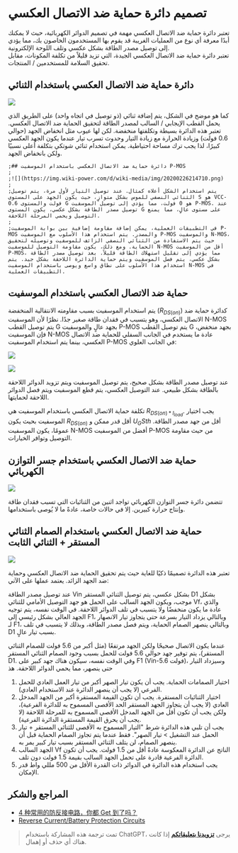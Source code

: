 # تصميم دائرة حماية ضد الاتصال العكسي

تعتبر دائرة حماية ضد الاتصال العكسي مهمة في تصميم الدوائر الكهربائية، حيث لا يمكنك أبدًا معرفة أي نوع من العمليات الغريبة قد يقوم بها المستخدمون الخاصون بك، مما يؤدي إلى توصيل مصدر الطاقة بشكل عكسي وتلف اللوحة الإلكترونية.  
تعتبر دائرة حماية ضد الاتصال العكسي الجيدة، التي تزيد قليلاً من تكلفة المكونات، مقابل تحقيق السلامة للمستخدمين / المنتجات.

## دائرة حماية ضد الاتصال العكسي باستخدام الثنائي

![](https://img.wiki-power.com/d/wiki-media/img/20211201155111.png)

كما هو موضح في الشكل، يتم إضافة ثنائي (ذو توصيل في اتجاه واحد) على الطريق الذي يحمل القطب الإيجابي / السالب لمصدر الطاقة لتحقيق الحماية ضد الاتصال العكسي. تعتبر هذه الدائرة بسيطة وتكلفتها منخفضة. لكن لها عيوب مثل انخفاض الجهد (حوالي 0.6 فولت) وزيادة الحرارة مع زيادة التيار وحدوث تسرب تيار عندما يكون الجهد العكسي كبيرًا، لذا يجب ترك مساحة احتياطية. يمكن استخدام ثنائي شوتكي بتكلفة أعلى نسبيًا ولكن بانخفاض الجهد.

```
;## دائرة حماية ضد الاتصال العكسي باستخدام الموسفيت P-MOS
;
;![](https://img.wiki-power.com/d/wiki-media/img/20200226214710.png)
;
;يتم استخدام الشكل أعلاه كمثال. عند توصيل التيار لأول مرة، يتم توصيل الثنائي النصفي للموس بشكل متوازٍ، حيث يكون الجهد على المستوى S هو VCC-0.6 فولت والمستوى G هو 0 فولت، مما يؤدي إلى توصيل الموسفيت P-MOS. عند توصيل مصدر الطاقة بشكل عكسي، يكون المستوى G على مستوى عالٍ، مما يمنع التوصيل ويحمي المرحلة اللاحقة.
;
;في التطبيقات العملية، يمكن إضافة مقاومة إضافية بين بوابة الموسفيت P-MOS والمصدر. يتم استخدام هذا الأسلوب مع الموسفيت P-MOS والموسفيت N-MOS، حيث يتم الاستفادة من الثنائي النصفي الزائف للموسفيت وتوصيله لتحقيق الحماية. ومع ذلك، يكون مقاومة التوصيل للموسفيت N-MOS أقل من الموسفيت P-MOS، مما يؤدي إلى تقليل استهلاك الطاقة قليلاً. بعد توصيل مصدر الطاقة بشكل عكسي، يتم فصل الموسفيت ويتم حماية الدائرة اللاحقة بشكل جيد. يتم استخدام هذا الأسلوب على نطاق واسع ويوصى باستخدام الموسفيت N-MOS في التطبيقات العملية.
```

## حماية ضد الاتصال العكسي باستخدام الموسفيت

يتم استخدام الموسفيت بسبب مقاومته الانتقالية المنخفضة ($R_{DS(on)}$) كدائرة حماية ضد الاتصال العكسي، وهو يتسبب في فقدان طاقة صغير جدًا. نظرًا لأن الموسفيت N-MOS يتم توصيل القطب G بجهد عالٍ والموسفيت P-MOS يتم توصيل القطب G بجهد منخفض، فإن الموسفيت N-MOS عادة ما يستخدم في الجانب السفلي للحماية ضد الاتصال العكسي، بينما يتم استخدام الموسفيت P-MOS في الجانب العلوي:

![](https://img.wiki-power.com/d/wiki-media/img/20211201152709.png)

![](https://img.wiki-power.com/d/wiki-media/img/20211201152720.png)

عند توصيل مصدر الطاقة بشكل صحيح، يتم توصيل الموسفيت ويتم تزويد الدوائر اللاحقة بالطاقة بشكل طبيعي. عند التوصيل العكسي، يتم قطع الموسفيت ويتم فصل الدوائر اللاحقة لحمايتها.

تكلفة حماية الاتصال العكسي باستخدام الموسفيت هي $R_{DS(on) * I_{load}}$. يجب اختيار الموسفيت بحيث يكون $R_{DS(on)}$ أقل قدر ممكن و $U_GS{th}$ أقل من جهد مصدر الطاقة. عمومًا، يكون الموسفيت N-MOS أفضل من الموسفيت P-MOS من حيث مقاومة التوصيل وتوافر الخيارات.

## حماية ضد الاتصال العكسي باستخدام جسر التوازن الكهربائي

![](https://img.wiki-power.com/d/wiki-media/img/20200226220430.png)

تتضمن دائرة جسر التوازن الكهربائي تواجد اثنين من الثنائيات التي تسبب فقدان طاقة وإنتاج حرارة كبيرين. إلا في حالات خاصة، عادةً ما لا يُوصى باستخدامها.

## حماية ضد الاتصال العكسي باستخدام الصمام الثنائي المستقر + الثنائي الثابت

![](https://img.wiki-power.com/d/wiki-media/img/20200226220653.png)

تعتبر هذه الدائرة تصميمًا ذكيًا للغاية حيث يتم تحقيق الحماية ضد الاتصال العكسي وحماية ضد الجهد الزائد. يعتمد عملها على الآتي:

عند توصيل مصدر الطاقة Vin بشكل عكسي، يتم توصيل الثنائي المستقر D1 بشكل موجب، ويكون الجهد السالب على الحمل هو جهد التوصيل الأمامي للثنائي Vf، والذي عادة ما يكون منخفضًا ولا يتسبب في تلف الدوائر اللاحقة. في الوقت نفسه، يتم توجيه الجهد العالي بشكل رئيسي إلى F1، وبالتالي يزداد التيار بسرعة حتى يتجاوز تيار الانصهار لـ F1، وبالتالي ينصهر الصمام الحماية، ويتم فصل مصدر الطاقة، وبذلك لا يتسبب في تلف D1 بسبب تيار عالٍ.

عندما يكون الاتصال صحيحًا ولكن الجهد مرتفعًا (مثل أكبر من 5.6 فولت للصمام الثنائي المستقر)، يتم توفير جهد حوالي 5.6 فولت للحمل بسبب وجود الصمام الثنائي المستقر D1. وفي الوقت نفسه، سيكون هناك جهد كبير على F1 (Vin-5.6 فولت)، وسيزداد التيار حتى ينصهر، مما يحمي الدوائر اللاحقة. هذ

1. اختيار الصمامات الحماية. يجب أن يكون تيار الصهر أكبر من تيار العمل العادي للحمل الفرعي (لا يجب أن ينصهر الدائرة عند الاستخدام العادي).
2. اختيار الثنائيات المستقرة. يجب أن تكون القيمة المستقرة أكبر من الجهد المدخل العادي (لا يجب أن يتجاوز الجهد المستقر الحد الأقصى المسموح به للدائرة الفرعية)، ولكن يجب أن تكون أقل من الجهد المدخل الأقصى المسموح به للمرحلة اللاحقة (لا يجب أن يحرق القيمة المستقرة الدائرة الفرعية).
3. يجب أن تلبي هذه الدائرة شرط "التيار المسموح به الأقصى للثنائي المستقر + تيار الحمل عند التشغيل > تيار الصهر". فقط عندما يتم تجاوز الصمام الحماية قبل أن ينصهر الصمام، لن يتلف الثنائي المستقر بسبب تيار كبير يمر به.
4. الجهد السالب Vf الناتج عن الدائرة المعكوسة عادةً أقل من 1.5 فولت. يجب أن تكون الدائرة الفرعية قادرة على تحمل الجهد السالب بقيمة 1.5 فولت دون تلف.
5. يجب استخدام هذه الدائرة في الدوائر ذات القدرة الأقل من 500 مللي واط قدر الإمكان.

## المراجع والشكر

- [4 种常用的防反接电路，你都 Get 到了吗？](https://mp.weixin.qq.com/s?__biz=MzI4NTQ4NTA3NA==&mid=2247488589&idx=1&sn=74aa6b74d214ac69729d64b525740f80&chksm=ebea2530dc9dac26a8e74a9f100e8a809d784ad25e6b21c0c546f56d09ba8ba8dca17549e0f6&mpshare=1&scene=1&srcid=0226oplrUSzm6gc9CByvmgA8&sharer_sharetime=1582713417799&sharer_shareid=57baeb2b96d0cff9b17ac2c15b36602b&key=41c07c1199c0727c4030cc712f41de6d8a0e4db2516999aaa98854f2019a9adfe9a6e2f89a840d15c3ae1c3560f741b592f9b412994ae690bb777310a2b497bfa438831d7bf2da52fc89cc19bbc0d467&ascene=1&uin=MTk5MDUwOTA0Mg%3D%3D&devicetype=Windows+10&version=62080079&lang=zh_CN&exportkey=Azacss9x1N9t3FWOKDTbFKA%3D&pass_ticket=%2B%2Fs5mqUBkUbYMJV1cZ6LLdT4rpwnoGiQAvz1QyQpMhfrKWb9GbpDgnop6Filiqkd)
- [Reverse Current/Battery Protection Circuits](https://www.ti.com/lit/an/slva139/slva139.pdf?ts=1638334707859)

> تمت ترجمة هذه المشاركة باستخدام ChatGPT، يرجى [**تزويدنا بتعليقاتكم**](https://github.com/linyuxuanlin/Wiki_MkDocs/issues/new) إذا كانت هناك أي حذف أو إهمال.
